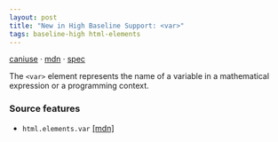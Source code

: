 ```yaml
---
layout: post
title: "New in High Baseline Support: <var>"
tags: baseline-high html-elements
---
```


[caniuse](https://caniuse.com/?search=var) · [mdn](https://developer.mozilla.org/en-US/search?q=<var>) · [spec](https://html.spec.whatwg.org/multipage/text-level-semantics.html#the-var-element)

The `<var>` element represents the name of a variable in a mathematical expression or a programming context.

### Source features

- ``html.elements.var`` [[mdn]](https://developer.mozilla.org/en-US/search?q=html.elements.var)
